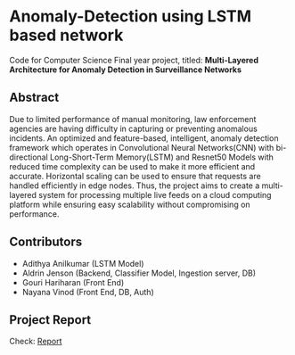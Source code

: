 # Anomaly-Detection using LSTM based network

Code for Computer Science Final year project, titled: **Multi-Layered Architecture for Anomaly Detection in Surveillance Networks**

## Abstract

Due to limited performance of manual monitoring, law enforcement agencies are having difficulty in capturing or preventing anomalous incidents. An optimized and feature-based, intelligent, anomaly detection framework which operates in Convolutional Neural Networks(CNN) with bi-directional Long-Short-Term Memory(LSTM) and Resnet50 Models with reduced time complexity can be used to make it more efficient and accurate. Horizontal scaling can be used to ensure that requests are handled efficiently in edge nodes. Thus, the project aims to create a multi-layered system for processing multiple live feeds on a cloud computing platform while ensuring easy scalability without compromising on performance.

## Contributors

- Adithya Anilkumar (LSTM Model)
- Aldrin Jenson (Backend, Classifier Model, Ingestion server, DB)
- Gouri Hariharan (Front End)
- Nayana Vinod (Front End, DB, Auth)

## Project Report

Check: [Report](/project_report.pdf)

